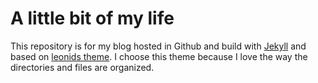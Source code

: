 # A little bit of my life

This repository is for my blog hosted in Github and build with [Jekyll](http://jekyllrb.com/) and based on [leonids theme](http://github.com/renyuanz/leonids). I choose this theme because I love the way the directories and files are organized. 

